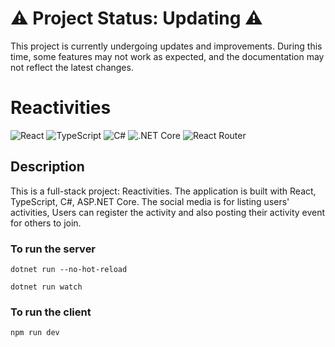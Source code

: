 # ⚠️ Project Status: Updating ⚠️

This project is currently undergoing updates and improvements. During this time, some features may not work as expected, and the documentation may not reflect the latest changes.

# Reactivities

![React](https://img.shields.io/badge/React-v.18-blue)
![TypeScript](https://img.shields.io/badge/TypeScript-v.5.6-green)
![C#](https://img.shields.io/badge/C%23-purple)
![.NET Core](https://img.shields.io/badge/.NETCore-v8-hotpink)
![React Router](https://img.shields.io/badge/React_Router-v.6-orange)

## Description

This is a full-stack project: Reactivities. The application is built with React, TypeScript, C#, ASP.NET Core. The social media is for
listing users' activities, Users can register the activity and also posting their activity event for
others to join.

### To run the server

`dotnet run --no-hot-reload`

`dotnet run watch`

### To run the client

`npm run dev`
